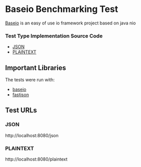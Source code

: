 # Baseio Benchmarking Test

 [Baseio](https://github.com/generallycloud/baseio) is an easy of use io framework project based on java nio
 
### Test Type Implementation Source Code

* [JSON](src/main/java/hello/TestHttpLoadServer.java)
* [PLAINTEXT](src/main/java/hello/TestHttpLoadServer.java)


## Important Libraries
The tests were run with:
* [baseio](https://github.com/generallycloud/baseio/)
* [fastjson](https://github.com/alibaba/fastjson/)

## Test URLs
### JSON

http://localhost:8080/json

### PLAINTEXT

http://localhost:8080/plaintext

